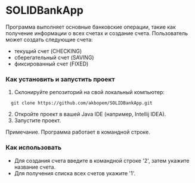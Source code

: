 # SOLIDBankApp

Программа выполняет основные банковские операции, такие как получение информации о всех счетах и создание счета. 
Пользователь может создать следующие счета:
  * текущий счет (CHECKING)
  * сберегательный счет (SAVING)
  * фиксированный счет (FIXED)

### Как установить и запустить проект

1. Склонируйте репозиторий на свой локальный компьютер:
```
  git clone https://github.com/akbopem/SOLIDBankApp.git
```
2. Откройте проект в вашей Java IDE (например, Intellij IDEA).
3. Запустите проект.

Примечание. Программа работает в командной строке.

### Как использовать
* Для создания счета введите в командной строке '2', затем укажите название счета.
* Для получения списка всех счетов укажите '1'.
